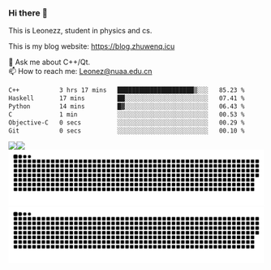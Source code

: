 ### Hi there 👋

<!--
**Leonezz/Leonezz** is a ✨ _special_ ✨ repository because its `README.md` (this file) appears on your GitHub profile.

Here are some ideas to get you started:

-->

This is Leonezz, student in physics and cs.

This is my blog website: https://blog.zhuwenq.icu

💬 Ask me about C++/Qt. \
📫 How to reach me: Leonez@nuaa.edu.cn

<!--START_SECTION:waka-->

```text
C++           3 hrs 17 mins   █████████████████████▒░░░   85.23 %
Haskell       17 mins         ██░░░░░░░░░░░░░░░░░░░░░░░   07.41 %
Python        14 mins         █▓░░░░░░░░░░░░░░░░░░░░░░░   06.43 %
C             1 min           ░░░░░░░░░░░░░░░░░░░░░░░░░   00.53 %
Objective-C   0 secs          ░░░░░░░░░░░░░░░░░░░░░░░░░   00.29 %
Git           0 secs          ░░░░░░░░░░░░░░░░░░░░░░░░░   00.10 %
```

<!--END_SECTION:waka-->

<img align="left" src="https://github-readme-stats.vercel.app/api?username=Leonezz&count_private=true&show_icons=true&include_all_commits=true"/>
<img align="left" src="https://github-readme-stats.vercel.app/api/top-langs/?username=Leonezz&hide=TeX&layout=compact"/>

![GitHub Snake Light](https://raw.githubusercontent.com/Leonezz/Leonezz/output/github-contribution-grid-snake-dark.svg#gh-light-mode-only)![GitHub Snake dark](https://raw.githubusercontent.com/Leonezz/Leonezz/output/github-contribution-grid-snake-dark.svg#gh-dark-mode-only)
